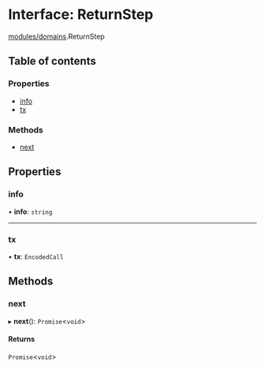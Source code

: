 # Interface: ReturnStep

[modules/domains](../modules/modules_domains.md).ReturnStep

## Table of contents

### Properties

- [info](modules_domains.ReturnStep.md#info)
- [tx](modules_domains.ReturnStep.md#tx)

### Methods

- [next](modules_domains.ReturnStep.md#next)

## Properties

### info

• **info**: `string`

___

### tx

• **tx**: `EncodedCall`

## Methods

### next

▸ **next**(): `Promise`<`void`\>

#### Returns

`Promise`<`void`\>
